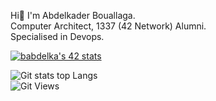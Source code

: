 Hi👋 I'm Abdelkader Bouallaga.<br>
Computer Architect, 1337 (42 Network) Alumni.<br>
Specialised in Devops.

<a href=""><img src="https://badge.mediaplus.ma/kettlebells/babdelka" alt="babdelka's 42 stats" /></a>
<!-- [![42 Profile Card](https://badge42.herokuapp.com/api/stats/babdelka?darkmode=true)](https://github.com/AbdouBouallaga)<br> -->
<!-- ![Git stats](https://github-readme-stats.vercel.app/api?username=abdoubouallaga&show_icons=true&theme=dark) -->
![Git stats top Langs](https://github-readme-stats.vercel.app/api/top-langs/?username=abdoubouallaga&show_icons=true&layout=compact)<br>
![Git Views](https://komarev.com/ghpvc/?username=abdoubouallaga&color=blueviolet)<br>
